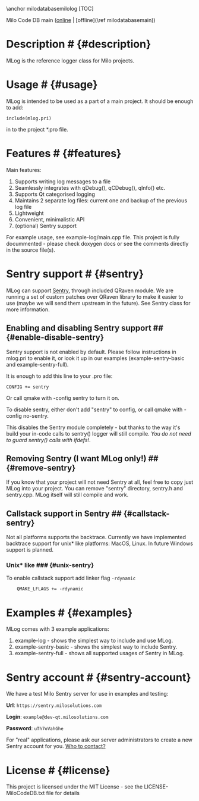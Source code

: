 \anchor milodatabasemilolog
[TOC]

Milo Code DB main ([online](https://qtdocs.milosolutions.com/milo-code-db/main/) 
| [offline](\ref milodatabasemain))

# Description # {#description}

MLog is the reference logger class for Milo projects.

# Usage # {#usage}
MLog is intended to be used as a part of a main project. It should be enough
to add:

~~~
include(mlog.pri)
~~~

in to the project \*.pro file.

# Features # {#features}

Main features:
1. Supports writing log messages to a file
2. Seamlessly integrates with qDebug(), qCDebug(), qInfo() etc.
3. Supports Qt categorised logging
4. Maintains 2 separate log files: current one and backup of the previous log file
5. Lightweight
6. Convenient, minimalistic API
7. (optional) Sentry support

For example usage, see example-log/main.cpp file. This project is fully
docummented - please check doxygen docs or see the comments directly in the
source file(s).

# Sentry support # {#sentry}

MLog can support [Sentry](https://docs.sentry.io), through included QRaven
module. We are running a set of custom patches over QRaven library to make it
easier to use (maybe we will send them upstream in the future). See Sentry class
for more information.

## Enabling and disabling Sentry support ## {#enable-disable-sentry}

Sentry support is not enabled by default. Please follow instructions in
mlog.pri to enable it, or look it up in our examples (example-sentry-basic
and example-sentry-full).

It is enough to add this line to your .pro file:

~~~
CONFIG += sentry
~~~

Or call qmake with -config sentry to turn it on.

To disable sentry, either don't add "sentry" to config, or call qmake with
-config no-sentry.

This disables the Sentry module completely - but thanks to the way it's build 
your in-code calls to sentry() logger will still compile. *You do not need to 
guard sentry() calls with ifdefs!*.

## Removing Sentry (I want MLog only!) ## {#remove-sentry}

If you know that your project will not need Sentry at all, feel free to copy
just MLog into your project. You can remove "sentry" directory, sentry.h
and sentry.cpp. MLog itself will still compile and work.

## Callstack support in Sentry ## {#callstack-sentry}

Not all platforms supports the backtrace. Currently we have implemented backtrace
support for unix* like platforms: MacOS, Linux. In future Windows support is
planned.

### Unix* like ### {#unix-sentry}

To enable callstack support add linker flag `-rdynamic`

~~~
    QMAKE_LFLAGS += -rdynamic
~~~

# Examples # {#examples}

MLog comes with 3 example applications:
1. example-log - shows the simplest way to include and use MLog.
2. example-sentry-basic - shows the simplest way to include Sentry.
3. example-sentry-full - shows all supported usages of Sentry in MLog.

# Sentry account # {#sentry-account}

We have a test Milo Sentry server for use in examples and testing:

**Url**: `https://sentry.milosolutions.com`

**Login**: `example@dev-qt.milosolutions.com`

**Password**: `uTh7oVahGhe`

For "real" applications, please ask our server administrators to create 
a new Sentry account for you.
[Who to contact?](https://wiki.milosolutions.com/index.php/Who_to_contact%3F)

# License # {#license}

This project is licensed under the MIT License - see the LICENSE-MiloCodeDB.txt file for details

